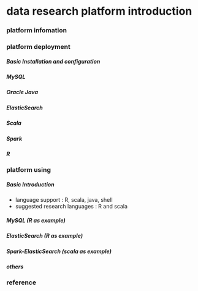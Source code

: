 # data research platform introduction

### platform infomation


### platform deployment
##### Basic Installation and configuration

##### MySQL

##### Oracle Java

##### ElasticSearch

##### Scala

##### Spark

##### R


### platform using
##### Basic Introduction
- language support : R, scala, java, shell
- suggested research languages : R and scala
##### MySQL (R as example)

##### ElasticSearch (R as example)

##### Spark-ElasticSearch (scala as example)

##### others


### reference
